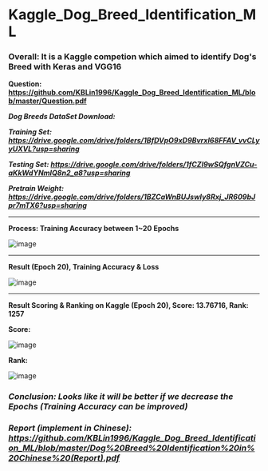 # Kaggle_Dog_Breed_Identification_ML

### **Overall: It is a Kaggle competion which aimed to identify Dog's Breed with Keras and VGG16**

**Question: https://github.com/KBLin1996/Kaggle_Dog_Breed_Identification_ML/blob/master/Question.pdf**

***Dog Breeds DataSet Download:***

***Training Set: https://drive.google.com/drive/folders/1BfDVpO9xD9BvrxI68FFAV_vvCLyyUXVL?usp=sharing***

***Testing Set: https://drive.google.com/drive/folders/1fCZl9wSQfgnVZCu-aKkWdYNmIQ8n2_a8?usp=sharing***

***Pretrain Weight: https://drive.google.com/drive/folders/1BZCaWnBUJswIy8Rxj_JR609bJpr7mTX6?usp=sharing***

---

**Process: Training Accuracy between 1~20 Epochs**

![image](https://github.com/KBLin1996/Kaggle_Dog_Breed_Identification_ML/blob/master/20Epochs.PNG)

---

**Result (Epoch 20), Training Accuracy & Loss**

![image](https://github.com/KBLin1996/Kaggle_Dog_Breed_Identification_ML/blob/master/Loss%26Accuracy.PNG)

---

**Result Scoring & Ranking on Kaggle (Epoch 20), Score: 13.76716, Rank: 1257**

**Score:**

![image](https://github.com/KBLin1996/Kaggle_Dog_Breed_Identification_ML/blob/master/Score.png)

**Rank:**

![image](https://github.com/KBLin1996/Kaggle_Dog_Breed_Identification_ML/blob/master/Rank.png)

### ***Conclusion: Looks like it will be better if we decrease the Epochs (Training Accuracy can be improved)***
### ***Report (implement in Chinese): https://github.com/KBLin1996/Kaggle_Dog_Breed_Identification_ML/blob/master/Dog%20Breed%20Identification%20in%20Chinese%20(Report).pdf***
